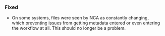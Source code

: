 ### Fixed

- On some systems, files were seen by NCA as constantly changing, which
  preventing issues from getting metadata entered or even entering the workflow
  at all. This should no longer be a problem.

